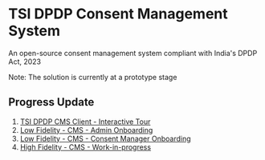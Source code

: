 # TSI DPDP Consent Management System
An open-source consent management system compliant with India's DPDP Act, 2023

Note: The solution is currently at a prototype stage

## Progress Update

1. [TSI DPDP CMS Client - Interactive Tour](https://dpdp-cms.tsicoop.org)
2. [Low Fidelity - CMS - Admin Onboarding](https://github.com/tsi-cooperative/tsi-dpdp-cms/blob/main/docs/wireframes/TSI-DPDP-CMS-Admin-Onboarding-LoFi.pdf)
3. [Low Fidelity - CMS - Consent Manager Onboarding](https://github.com/tsi-cooperative/tsi-dpdp-cms/blob/main/docs/wireframes/TSI-DPDP-CMS-Consent-Manager-Onboarding-LoFi.pdf)
4. [High Fidelity - CMS - Work-in-progress](https://www.figma.com/proto/X1NP5N1i6jdmTA4AgKn6du/Untitled?node-id=4-3303&p=f&t=dd7tEOl1BPXFsrsD-0&scaling=min-zoom&content-scaling=fixed&page-id=0%3A1&starting-point-node-id=4%3A3303)

